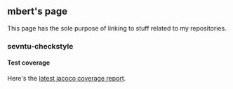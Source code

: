 ## mbert's page

This page has the sole purpose of linking to stuff related to my repositories.

### sevntu-checkstyle

#### Test coverage

Here's the [latest jacoco coverage report](/sevntu-checkstyle/coverage/jacoco/index.html).

